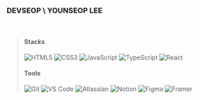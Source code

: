 ### DEVSEOP \ YOUNSEOP LEE
<br>

> #### Stacks ####
> ![HTML5](https://img.shields.io/badge/HTML5-E34F26.svg?&style=for-the-badge&logo=HTML5&logoColor=white)
> ![CSS3](https://img.shields.io/badge/CSS3-1572B6.svg?&style=for-the-badge&logo=CSS3&logoColor=white)
> ![JavaScript](https://img.shields.io/badge/JavaScript-F7DF1E.svg?&style=for-the-badge&logo=JavaScript&logoColor=black)
> ![TypeScript](https://img.shields.io/badge/typescript-3178C6.svg?&style=for-the-badge&logo=typescript&logoColor=white)
> ![React](https://img.shields.io/badge/React-61DAFB.svg?&style=for-the-badge&logo=React&logoColor=black)
> 
> 
> #### Tools ####
> ![Git](https://img.shields.io/badge/Git-F05032.svg?&style=for-the-badge&logo=Git&logoColor=white)
> ![VS Code](https://img.shields.io/badge/VS%20Code-007ACC.svg?&style=for-the-badge&logo=Visual%20Studio%20Code&logoColor=white)
> ![Atlassian](https://img.shields.io/badge/atlassian-0052CC.svg?&style=for-the-badge&logo=atlassian&logoColor=white)
> ![Notion](https://img.shields.io/badge/Notion-000000.svg?&style=for-the-badge&logo=Notion&logoColor=white)
> ![Figma](https://img.shields.io/badge/Figma-F24E1E.svg?&style=for-the-badge&logo=Figma&logoColor=white)
> ![Framer](https://img.shields.io/badge/Framer-0055FF.svg?&style=for-the-badge&logo=Framer&logoColor=white)
